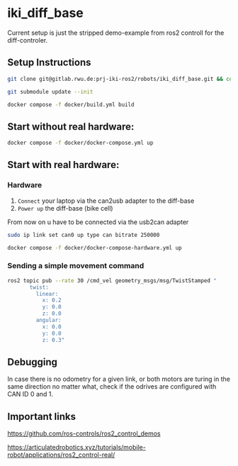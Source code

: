 # iki_diff_base 
Current setup is just the stripped demo-example from ros2 controll for the diff-controler.

## Setup Instructions

```bash
git clone git@gitlab.rwu.de:prj-iki-ros2/robots/iki_diff_base.git && cd iki_diff_base
```

```bash
git submodule update --init
```

```bash
docker compose -f docker/build.yml build
```

## Start without real hardware:

```bash
docker compose -f docker/docker-compose.yml up
```

## Start with real hardware:

### Hardware
1. `Connect` your laptop via the can2usb adapter to the diff-base
2. `Power up` the diff-base (bike cell)

From now on u have to be connected via the usb2can adapter
```bash
sudo ip link set can0 up type can bitrate 250000
```
```bash
docker compose -f docker/docker-compose-hardware.yml up
```

### Sending a simple movement command
```bash
ros2 topic pub --rate 30 /cmd_vel geometry_msgs/msg/TwistStamped "
       twist:
         linear:
           x: 0.2
           y: 0.0
           z: 0.0
         angular:
           x: 0.0
           y: 0.0
           z: 0.3"
```

## Debugging

In case there is no odometry for a given link, or both motors are turing in the same direction no matter what, check if the odrives are configured with CAN ID 0 and 1.

## Important links
https://github.com/ros-controls/ros2_control_demos

https://articulatedrobotics.xyz/tutorials/mobile-robot/applications/ros2_control-real/
